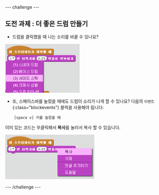 --- challenge ---

## 도전 과제 : 더 좋은 드럼 만들기

+ 드럼을 클릭했을 때 나는 소리를 바꿀 수 있나요?

![스크린 샷](images/band-drum-sound.png)

+ 또, 스페이스바를 눌렀을 때에도 드럼이 소리가 나게 할 수 있나요? 다음의 `이벤트`{:class="blockevents"} 블럭을 사용해야 됩니다:

```blocks
    [space v] 키를 눌렀을 때
```

이미 있는 코드는 우클릭해서 **복사**를 눌러서 복사 할 수 있습니다.

![스크린 샷](images/band-duplicate-code.png)

--- /challenge ---